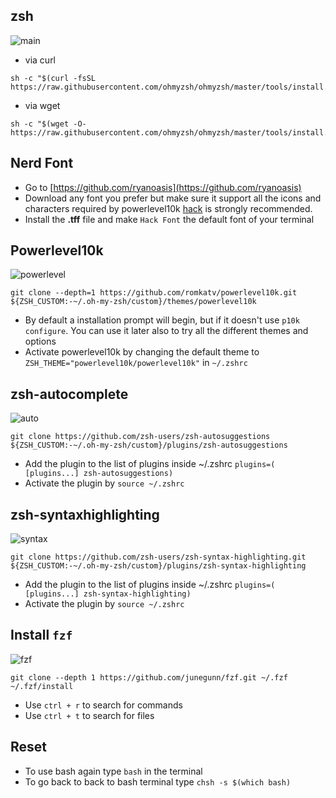 ## zsh

![main](https://user-images.githubusercontent.com/54521023/104815966-003ac400-583e-11eb-9dfc-4647ba9556b6.gif)

* via curl 
```
sh -c "$(curl -fsSL https://raw.githubusercontent.com/ohmyzsh/ohmyzsh/master/tools/install.sh)"
```
* via wget
```
sh -c "$(wget -O- https://raw.githubusercontent.com/ohmyzsh/ohmyzsh/master/tools/install.sh)"
```

## Nerd Font

* Go to [https://github.com/ryanoasis](https://github.com/ryanoasis)
* Download any font you prefer but make sure it support all the icons and characters required by powerlevel10k [hack](https://github.com/ryanoasis/nerd-fonts/blob/master/patched-fonts/Hack/Regular/complete/Hack%20Regular%20Nerd%20Font%20Complete.ttf) is strongly recommended.
* Install the **.tff** file and make ``Hack Font`` the default font of your terminal

## Powerlevel10k

![powerlevel](https://user-images.githubusercontent.com/54521023/104815969-0335b480-583e-11eb-9fba-d46c3ae21f33.gif)

```
git clone --depth=1 https://github.com/romkatv/powerlevel10k.git ${ZSH_CUSTOM:-~/.oh-my-zsh/custom}/themes/powerlevel10k
```
* By default a installation prompt will begin, but if it doesn't use ``p10k configure``. You can use it later also to try all the different themes and options
* Activate powerlevel10k by changing the default theme to ``ZSH_THEME="powerlevel10k/powerlevel10k"`` in ``~/.zshrc``

## zsh-autocomplete

![auto](https://user-images.githubusercontent.com/54521023/104815959-f2853e80-583d-11eb-8846-2d65b4cff9b4.gif)

```
git clone https://github.com/zsh-users/zsh-autosuggestions ${ZSH_CUSTOM:-~/.oh-my-zsh/custom}/plugins/zsh-autosuggestions
```
* Add the plugin to the list of plugins inside ~/.zshrc ``plugins=( [plugins...] zsh-autosuggestions)``
* Activate the plugin by ``source ~/.zshrc``

## zsh-syntaxhighlighting

![syntax](https://user-images.githubusercontent.com/54521023/104815970-04ff7800-583e-11eb-9357-eccd3c972617.gif)


```
git clone https://github.com/zsh-users/zsh-syntax-highlighting.git ${ZSH_CUSTOM:-~/.oh-my-zsh/custom}/plugins/zsh-syntax-highlighting
```
* Add the plugin to the list of plugins inside ~/.zshrc ``plugins=( [plugins...] zsh-syntax-highlighting)``
* Activate the plugin by ``source ~/.zshrc``

## Install ``fzf``

![fzf](https://user-images.githubusercontent.com/54521023/104815961-fa44e300-583d-11eb-83a5-3d8a9866fba0.gif)

```
git clone --depth 1 https://github.com/junegunn/fzf.git ~/.fzf
~/.fzf/install
```

* Use ``ctrl + r`` to search for commands
* Use ``ctrl + t`` to search for files
 
## Reset

* To use bash again type ``bash`` in the terminal
* To go back to back to bash terminal type `` chsh -s $(which bash) ``
